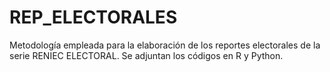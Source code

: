 # REP_ELECTORALES
Metodología empleada para la elaboración de los reportes electorales de la serie RENIEC ELECTORAL. Se adjuntan los códigos en R y Python.
